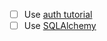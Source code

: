 - [ ] Use [auth tutorial](https://auth0.com/blog/developing-restful-apis-with-python-and-flask/#Securing-Python-APIs-with-Auth0)
- [ ] Use [SQLAlchemy](https://auth0.com/blog/sqlalchemy-orm-tutorial-for-python-developers/)